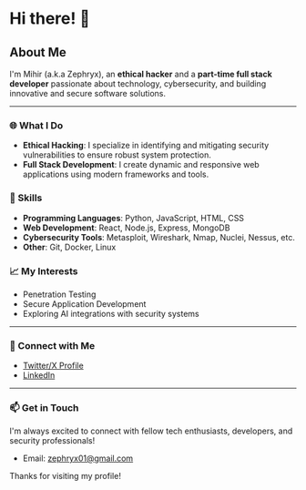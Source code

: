 # Hi there! 👋

## About Me
I'm Mihir (a.k.a Zephryx), an **ethical hacker** and a **part-time full stack developer** passionate about technology, cybersecurity, and building innovative and secure software solutions.

---

### 🌐 What I Do
- **Ethical Hacking**: I specialize in identifying and mitigating security vulnerabilities to ensure robust system protection.
- **Full Stack Development**: I create dynamic and responsive web applications using modern frameworks and tools.

### 🚀 Skills
- **Programming Languages**: Python, JavaScript, HTML, CSS
- **Web Development**: React, Node.js, Express, MongoDB
- **Cybersecurity Tools**: Metasploit, Wireshark, Nmap, Nuclei, Nessus, etc.
- **Other**: Git, Docker, Linux

### 📈 My Interests
- Penetration Testing
- Secure Application Development
- Exploring AI integrations with security systems

---

### 🔗 Connect with Me
- [Twitter/X Profile](https://x.com/zephryx01)
- [LinkedIn](https://www.linkedin.com/in/zephryx)

---

### 📫 Get in Touch
I'm always excited to connect with fellow tech enthusiasts, developers, and security professionals!

- Email: zephryx01@gmail.com

Thanks for visiting my profile!
